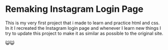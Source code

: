 # **Remaking Instagram Login Page**

This is my very first project that i made to learn and practice html and css. In it I recreated the Instagram login page and whenever I learn new things I try to update this project to make it as similar as possible to the original site.

:smiley_cat::smiley_cat:
